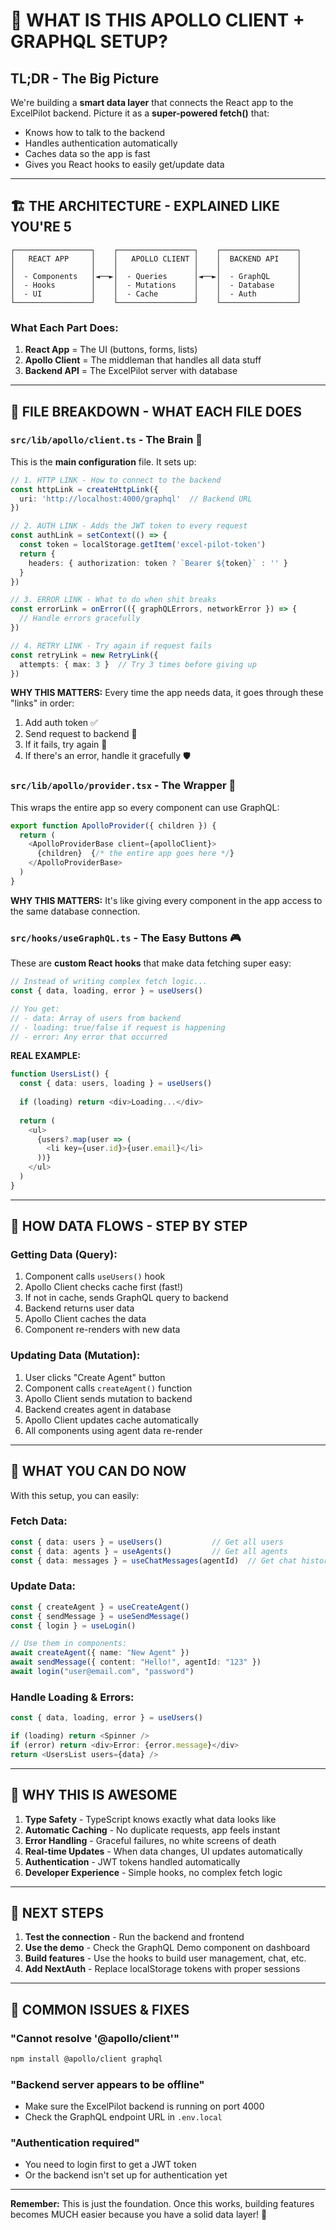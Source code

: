 # 🧠 **WHAT IS THIS APOLLO CLIENT + GRAPHQL SETUP?**

## **TL;DR - The Big Picture**
We're building a **smart data layer** that connects the React app to the ExcelPilot backend. Picture it as a **super-powered fetch()** that:
- Knows how to talk to the backend
- Handles authentication automatically
- Caches data so the app is fast
- Gives you React hooks to easily get/update data

---

## **🏗️ THE ARCHITECTURE - EXPLAINED LIKE YOU'RE 5**

```
┌─────────────────┐    ┌─────────────────┐    ┌─────────────────┐
│   REACT APP     │    │   APOLLO CLIENT │    │  BACKEND API    │
│                 │    │                 │    │                 │
│  - Components   │◄──►│  - Queries      │◄──►│  - GraphQL      │
│  - Hooks        │    │  - Mutations    │    │  - Database     │
│  - UI           │    │  - Cache        │    │  - Auth         │
└─────────────────┘    └─────────────────┘    └─────────────────┘
```

### **What Each Part Does:**

1. **React App** = The UI (buttons, forms, lists)
2. **Apollo Client** = The middleman that handles all data stuff
3. **Backend API** = The ExcelPilot server with database

---

## **📁 FILE BREAKDOWN - WHAT EACH FILE DOES**

### **`src/lib/apollo/client.ts`** - The Brain 🧠
This is the **main configuration** file. It sets up:

```typescript
// 1. HTTP LINK - How to connect to the backend
const httpLink = createHttpLink({
  uri: 'http://localhost:4000/graphql'  // Backend URL
})

// 2. AUTH LINK - Adds the JWT token to every request
const authLink = setContext(() => {
  const token = localStorage.getItem('excel-pilot-token')
  return {
    headers: { authorization: token ? `Bearer ${token}` : '' }
  }
})

// 3. ERROR LINK - What to do when shit breaks
const errorLink = onError(({ graphQLErrors, networkError }) => {
  // Handle errors gracefully
})

// 4. RETRY LINK - Try again if request fails
const retryLink = new RetryLink({
  attempts: { max: 3 }  // Try 3 times before giving up
})
```

**WHY THIS MATTERS:** Every time the app needs data, it goes through these "links" in order:
1. Add auth token ✅
2. Send request to backend 📡
3. If it fails, try again 🔄
4. If there's an error, handle it gracefully 🛡️

### **`src/lib/apollo/provider.tsx`** - The Wrapper 🎁
This wraps the entire app so every component can use GraphQL:

```typescript
export function ApolloProvider({ children }) {
  return (
    <ApolloProviderBase client={apolloClient}>
      {children}  {/* the entire app goes here */}
    </ApolloProviderBase>
  )
}
```

**WHY THIS MATTERS:** It's like giving every component in the app access to the same database connection.

### **`src/hooks/useGraphQL.ts`** - The Easy Buttons 🎮
These are **custom React hooks** that make data fetching super easy:

```typescript
// Instead of writing complex fetch logic...
const { data, loading, error } = useUsers()

// You get:
// - data: Array of users from backend
// - loading: true/false if request is happening
// - error: Any error that occurred
```

**REAL EXAMPLE:**
```typescript
function UsersList() {
  const { data: users, loading } = useUsers()
  
  if (loading) return <div>Loading...</div>
  
  return (
    <ul>
      {users?.map(user => (
        <li key={user.id}>{user.email}</li>
      ))}
    </ul>
  )
}
```

---

## **🔄 HOW DATA FLOWS - STEP BY STEP**

### **Getting Data (Query):**
1. Component calls `useUsers()` hook
2. Apollo Client checks cache first (fast!)
3. If not in cache, sends GraphQL query to backend
4. Backend returns user data
5. Apollo Client caches the data
6. Component re-renders with new data

### **Updating Data (Mutation):**
1. User clicks "Create Agent" button
2. Component calls `createAgent()` function
3. Apollo Client sends mutation to backend
4. Backend creates agent in database
5. Apollo Client updates cache automatically
6. All components using agent data re-render

---

## **🎯 WHAT YOU CAN DO NOW**

With this setup, you can easily:

### **Fetch Data:**
```typescript
const { data: users } = useUsers()           // Get all users
const { data: agents } = useAgents()         // Get all agents  
const { data: messages } = useChatMessages(agentId)  // Get chat history
```

### **Update Data:**
```typescript
const { createAgent } = useCreateAgent()
const { sendMessage } = useSendMessage()
const { login } = useLogin()

// Use them in components:
await createAgent({ name: "New Agent" })
await sendMessage({ content: "Hello!", agentId: "123" })
await login("user@email.com", "password")
```

### **Handle Loading & Errors:**
```typescript
const { data, loading, error } = useUsers()

if (loading) return <Spinner />
if (error) return <div>Error: {error.message}</div>
return <UsersList users={data} />
```

---

## **🚀 WHY THIS IS AWESOME**

1. **Type Safety** - TypeScript knows exactly what data looks like
2. **Automatic Caching** - No duplicate requests, app feels instant
3. **Error Handling** - Graceful failures, no white screens of death
4. **Real-time Updates** - When data changes, UI updates automatically
5. **Authentication** - JWT tokens handled automatically
6. **Developer Experience** - Simple hooks, no complex fetch logic

---

## **🔧 NEXT STEPS**

1. **Test the connection** - Run the backend and frontend
2. **Use the demo** - Check the GraphQL Demo component on dashboard
3. **Build features** - Use the hooks to build user management, chat, etc.
4. **Add NextAuth** - Replace localStorage tokens with proper sessions

---

## **🐛 COMMON ISSUES & FIXES**

### **"Cannot resolve '@apollo/client'"**
```bash
npm install @apollo/client graphql
```

### **"Backend server appears to be offline"**
- Make sure the ExcelPilot backend is running on port 4000
- Check the GraphQL endpoint URL in `.env.local`

### **"Authentication required"**
- You need to login first to get a JWT token
- Or the backend isn't set up for authentication yet

---

**Remember:** This is just the foundation. Once this works, building features becomes MUCH easier because you have a solid data layer! 🎯
